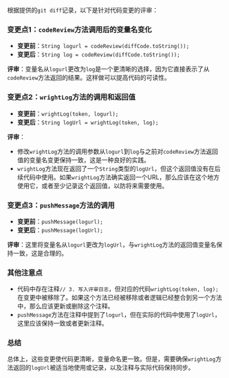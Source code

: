 根据提供的`git diff`记录，以下是针对代码变更的评审：

### 变更点1：`codeReview`方法调用后的变量名变化
- **变更前**：`String logurl = codeReview(diffCode.toString());`
- **变更后**：`String log = codeReview(diffCode.toString());`

**评审**：变量名从`logurl`更改为`log`是一个更清晰的选择，因为它直接表示了从`codeReview`方法返回的结果。这样做可以提高代码的可读性。

### 变更点2：`wrightLog`方法的调用和返回值
- **变更前**：`wrightLog(token, logurl);`
- **变更后**：`String logUrl = wrightLog(token, log);`

**评审**：
- 修改`wrightLog`方法的调用参数从`logurl`到`log`与之前对`codeReview`方法返回值的变量名变更保持一致，这是一种良好的实践。
- `wrightLog`方法现在返回了一个`String`类型的`logUrl`，但这个返回值没有在后续代码中使用。如果`wrightLog`方法确实返回一个URL，那么应该在这个地方使用它，或者至少记录这个返回值，以防将来需要使用。

### 变更点3：`pushMessage`方法的调用
- **变更前**：`pushMessage(logurl);`
- **变更后**：`pushMessage(logUrl);`

**评审**：这里将变量名从`logurl`更改为`logUrl`，与`wrightLog`方法的返回值变量名保持一致，这是合理的。

### 其他注意点
- 代码中存在注释`// 3. 写入评审日志`，但对应的代码`wrightLog(token, log);`在变更中被移除了。如果这个方法已经被移除或者逻辑已经整合到另一个方法中，那么应该更新或删除这个注释。
- `pushMessage`方法在注释中提到了`logurl`，但在实际的代码中使用了`logUrl`，这里应该保持一致或者更新注释。

### 总结
总体上，这些变更使代码更清晰，变量命名更一致。但是，需要确保`wrightLog`方法返回的`logUrl`被适当地使用或记录，以及注释与实际代码保持同步。